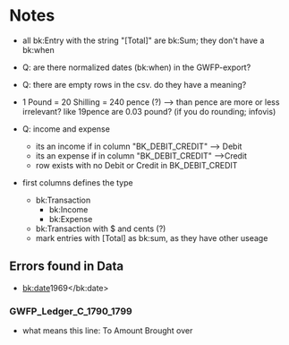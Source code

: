# Notes

* all bk:Entry with the string "[Total]" are bk:Sum; they don't have a bk:when
* Q: are there normalized dates (bk:when) in the GWFP-export?
* Q: there are empty rows in the csv. do they have a meaning?
* 1 Pound = 20 Shilling = 240 pence (?)  --> than pence are more or less irrelevant? like 19pence are 0.03 pound? (if you do rounding; infovis)
* Q: income and expense
  * its an income if in column "BK_DEBIT_CREDIT"  --> Debit
  * its an expense if in column "BK_DEBIT_CREDIT"  -->Credit
  * row exists with no Debit or Credit in BK_DEBIT_CREDIT

* first columns defines the type
  * bk:Transaction
    * bk:Income
    * bk:Expense
  * bk:Transaction with $ and cents (?)
  * mark entries with [Total] as bk:sum, as they have other useage

## Errors found in Data

*  <bk:date>1969</bk:date>



### GWFP_Ledger_C_1790_1799

* what means this line: 
  To Amount Brought over